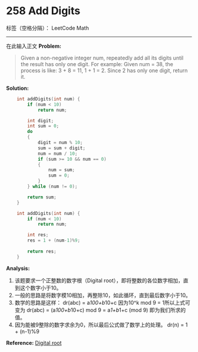 ﻿# 258 Add Digits

标签（空格分隔）： LeetCode Math

---

在此输入正文
**Problem:**
>   Given a non-negative integer num, repeatedly add all its digits until the result has only one digit.
    For example:
    Given num = 38, the process is like: 3 + 8 = 11, 1 + 1 = 2. Since 2 has only one digit, return it.
    
**Solution:**
```cpp
    int addDigits(int num) {
        if (num < 10)
			return num;

		int digit;
		int sum = 0;
		do
		{
			digit = num % 10;
			sum = sum + digit;
			num = num / 10;
			if (sum >= 10 && num == 0)
			{
				num = sum;
				sum = 0;
			}
		} while (num != 0);

		return sum;
    }
```
```cpp
    int addDigits(int num) {
        if (num < 10)
			return num;

        int res;
        res = 1 + (num-1)%9;
        
        return res;
    }
```
**Analysis:**

 1. 该题要求一个正整数的数字根（Digital root），即将整数的各位数字相加，直到这个数字小于10。
 2. 一般的思路是将数字模10相加，再整除10，如此循环，直到最后数字小于10。
 3. 数学的思路是这样：
    dr(abc) = a*100+b*10+c
因为10^k mod 9 = 1所以上式可变为
    dr(abc) = (a*100+b*10+c) mod 9 = a*1+b*1+c (mod 9)
即为我们所求的值。
 4. 因为能被9整除的数字求余为0，所以最后公式做了数学上的处理。
 dr(n) = 1 + (n-1)%9

**Reference:**
[Digital root][1]


  [1]: https://en.wikipedia.org/wiki/Digital_root